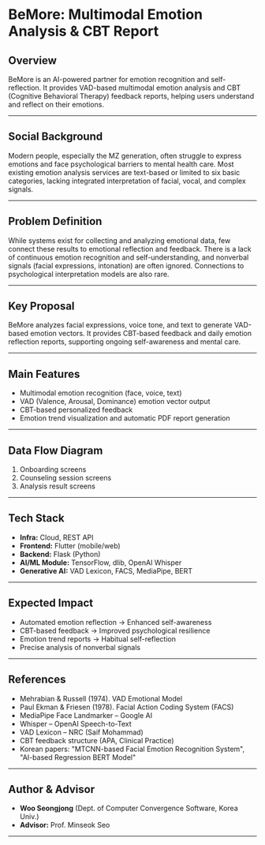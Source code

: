 # BeMore: Multimodal Emotion Analysis & CBT Report

## Overview
BeMore is an AI-powered partner for emotion recognition and self-reflection. It provides VAD-based multimodal emotion analysis and CBT (Cognitive Behavioral Therapy) feedback reports, helping users understand and reflect on their emotions.

---

## Social Background
Modern people, especially the MZ generation, often struggle to express emotions and face psychological barriers to mental health care. Most existing emotion analysis services are text-based or limited to six basic categories, lacking integrated interpretation of facial, vocal, and complex signals.

---

## Problem Definition
While systems exist for collecting and analyzing emotional data, few connect these results to emotional reflection and feedback. There is a lack of continuous emotion recognition and self-understanding, and nonverbal signals (facial expressions, intonation) are often ignored. Connections to psychological interpretation models are also rare.

---

## Key Proposal
BeMore analyzes facial expressions, voice tone, and text to generate VAD-based emotion vectors. It provides CBT-based feedback and daily emotion reflection reports, supporting ongoing self-awareness and mental care.

---

## Main Features
- Multimodal emotion recognition (face, voice, text)
- VAD (Valence, Arousal, Dominance) emotion vector output
- CBT-based personalized feedback
- Emotion trend visualization and automatic PDF report generation

---

## Data Flow Diagram
1. Onboarding screens
2. Counseling session screens
3. Analysis result screens

---

## Tech Stack
- **Infra:** Cloud, REST API
- **Frontend:** Flutter (mobile/web)
- **Backend:** Flask (Python)
- **AI/ML Module:** TensorFlow, dlib, OpenAI Whisper
- **Generative AI:** VAD Lexicon, FACS, MediaPipe, BERT

---

## Expected Impact
- Automated emotion reflection → Enhanced self-awareness
- CBT-based feedback → Improved psychological resilience
- Emotion trend reports → Habitual self-reflection
- Precise analysis of nonverbal signals

---

## References
- Mehrabian & Russell (1974). VAD Emotional Model
- Paul Ekman & Friesen (1978). Facial Action Coding System (FACS)
- MediaPipe Face Landmarker – Google AI
- Whisper – OpenAI Speech-to-Text
- VAD Lexicon – NRC (Saif Mohammad)
- CBT feedback structure (APA, Clinical Practice)
- Korean papers: "MTCNN-based Facial Emotion Recognition System", "AI-based Regression BERT Model"

---

## Author & Advisor
- **Woo Seongjong** (Dept. of Computer Convergence Software, Korea Univ.)
- **Advisor:** Prof. Minseok Seo

---